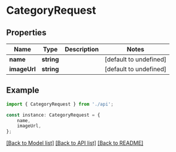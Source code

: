 # CategoryRequest


## Properties

Name | Type | Description | Notes
------------ | ------------- | ------------- | -------------
**name** | **string** |  | [default to undefined]
**imageUrl** | **string** |  | [default to undefined]

## Example

```typescript
import { CategoryRequest } from './api';

const instance: CategoryRequest = {
    name,
    imageUrl,
};
```

[[Back to Model list]](../README.md#documentation-for-models) [[Back to API list]](../README.md#documentation-for-api-endpoints) [[Back to README]](../README.md)
